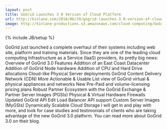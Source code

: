 ```yaml
---
layout: post
title: GoGrid Launches 3 0 Version of Cloud Platform
url: http://kinlane.com/2010/06/29/gogrid-launches-3-0-version-of-cloud-platform/
image: http://kinlane-productions.s3.amazonaws.com/cloud-computing/GoGrid.PNG
---
```

{% include JB/setup %}
<p>
     GoGrid just launched a complete overhaul of their systems including web site, platform and training materials. Since they are one of the leading cloud computing Infrastructure as a Service (IaaS) providers, its pretty big news: Overview of GoGrid 3.0 Features Addition of an East Coast Datacenter Addition of GoGrid Node hardware Addition of CPU and Hard Drive allocations Cloud-like Physical Server deployments GoGrid Content Delivery Network (CDN) More Actionable &amp; Usable List view of GoGrid virtual &amp; physical appliances and networks New Pre-Paid and volume-licensing pricing plans Robust Partner Ecosystem with the GoGrid Exchange &amp; Partner Server Images (PGSIs) Physical &amp; Virtual Hardware Firewalls Updated GoGrid API Edit Load Balancer API support Custom Server Images (MyGSIs) Dynamically Scalable Cloud Storage I will get in and play with more, and look for case studies and testimonials of clients who are taking advantage of the new GoGrid 3.0 platform. You can read more about GoGrid 3.0 on their blog.
</p>